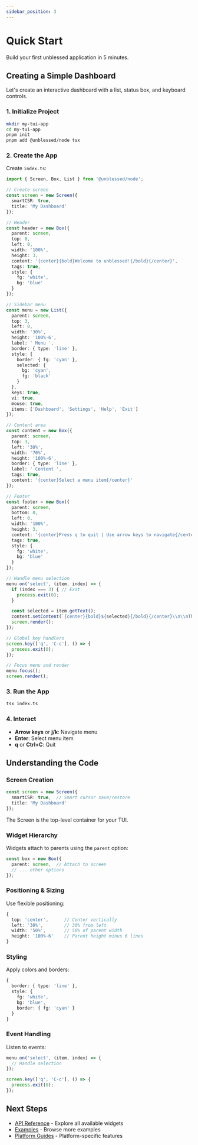```yaml
---
sidebar_position: 3
---
```


# Quick Start

Build your first unblessed application in 5 minutes.

## Creating a Simple Dashboard

Let's create an interactive dashboard with a list, status box, and keyboard controls.

### 1. Initialize Project

```bash
mkdir my-tui-app
cd my-tui-app
pnpm init
pnpm add @unblessed/node tsx
```

### 2. Create the App

Create `index.ts`:

```typescript
import { Screen, Box, List } from '@unblessed/node';

// Create screen
const screen = new Screen({
  smartCSR: true,
  title: 'My Dashboard'
});

// Header
const header = new Box({
  parent: screen,
  top: 0,
  left: 0,
  width: '100%',
  height: 3,
  content: '{center}{bold}Welcome to unblessed!{/bold}{/center}',
  tags: true,
  style: {
    fg: 'white',
    bg: 'blue'
  }
});

// Sidebar menu
const menu = new List({
  parent: screen,
  top: 3,
  left: 0,
  width: '30%',
  height: '100%-6',
  label: ' Menu ',
  border: { type: 'line' },
  style: {
    border: { fg: 'cyan' },
    selected: {
      bg: 'cyan',
      fg: 'black'
    }
  },
  keys: true,
  vi: true,
  mouse: true,
  items: ['Dashboard', 'Settings', 'Help', 'Exit']
});

// Content area
const content = new Box({
  parent: screen,
  top: 3,
  left: '30%',
  width: '70%',
  height: '100%-6',
  border: { type: 'line' },
  label: ' Content ',
  tags: true,
  content: '{center}Select a menu item{/center}'
});

// Footer
const footer = new Box({
  parent: screen,
  bottom: 0,
  left: 0,
  width: '100%',
  height: 3,
  content: '{center}Press q to quit | Use arrow keys to navigate{/center}',
  tags: true,
  style: {
    fg: 'white',
    bg: 'blue'
  }
});

// Handle menu selection
menu.on('select', (item, index) => {
  if (index === 3) { // Exit
    process.exit(0);
  }

  const selected = item.getText();
  content.setContent(`{center}{bold}${selected}{/bold}{/center}\\n\\nThis is the ${selected} page.`);
  screen.render();
});

// Global key handlers
screen.key(['q', 'C-c'], () => {
  process.exit(0);
});

// Focus menu and render
menu.focus();
screen.render();
```

### 3. Run the App

```bash
tsx index.ts
```

### 4. Interact

- **Arrow keys** or **j/k**: Navigate menu
- **Enter**: Select menu item
- **q** or **Ctrl+C**: Quit

## Understanding the Code

### Screen Creation

```typescript
const screen = new Screen({
  smartCSR: true,  // Smart cursor save/restore
  title: 'My Dashboard'
});
```

The Screen is the top-level container for your TUI.

### Widget Hierarchy

Widgets attach to parents using the `parent` option:

```typescript
const box = new Box({
  parent: screen,  // Attach to screen
  // ... other options
});
```

### Positioning & Sizing

Use flexible positioning:

```typescript
{
  top: 'center',      // Center vertically
  left: '30%',        // 30% from left
  width: '50%',       // 50% of parent width
  height: '100%-6'    // Parent height minus 6 lines
}
```

### Styling

Apply colors and borders:

```typescript
{
  border: { type: 'line' },
  style: {
    fg: 'white',
    bg: 'blue',
    border: { fg: 'cyan' }
  }
}
```

### Event Handling

Listen to events:

```typescript
menu.on('select', (item, index) => {
  // Handle selection
});

screen.key(['q', 'C-c'], () => {
  process.exit(0);
});
```

## Next Steps

- [API Reference](/docs/api/generated/widgets.screen.Class.Screen) - Explore all available widgets
- [Examples](/docs/examples) - Browse more examples
- [Platform Guides](/docs/platforms/nodejs) - Platform-specific features
